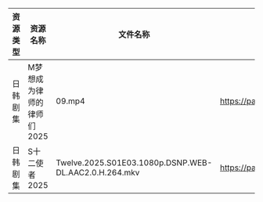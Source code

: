| 资源类型 | 资源名称            | 文件名称                                                  | 分享链接                                | 更新时间                |
| ---- | --------------- | ----------------------------------------------------- | ----------------------------------- | ------------------- |
| 日韩剧集 | M梦想成为律师的律师们2025 | 09.mp4                                                | https://pan.quark.cn/s/d4ecaff7fa34 | 2025-08-31 01:19:37 |
| 日韩剧集 | S十二使者2025       | Twelve.2025.S01E03.1080p.DSNP.WEB-DL.AAC2.0.H.264.mkv | https://pan.quark.cn/s/4167cdc7d9e6 | 2025-08-31 01:22:44 |
